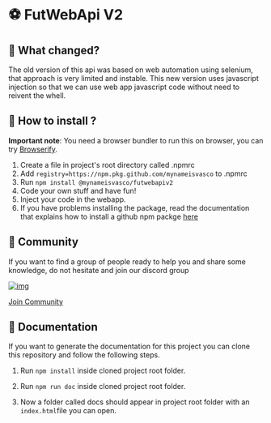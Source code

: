# ⚽️ FutWebApi V2



## 🎉 What changed?

The old version of this api was based on web automation using selenium, that approach is very limited and instable. This new version uses javascript injection so that we can use web app javascript code without need to reivent the whell. 



## 🔧 How to install ?

**Important note**: You need a browser bundler to run this on browser, you can try <a href="http://browserify.org/">Browserify</a>.

1. Create a file in project's root directory called .npmrc
2. Add `registry=https://npm.pkg.github.com/mynameisvasco` to .npmrc
3. Run `npm install @mynameisvasco/futwebapiv2`
4. Code your own stuff and have fun!
5. Inject your code in the webapp.
6. If you have problems installing the package, read the documentation that explains how to install a github npm packge [here](https://docs.github.com/en/free-pro-team@latest/packages/using-github-packages-with-your-projects-ecosystem/configuring-npm-for-use-with-github-packages#authenticating-with-a-personal-access-token)



## 💬 Community

If you want to find a group of people ready to help you and share some knowledge, do not hesitate and join our discord group

[![img](https://camo.githubusercontent.com/b0ed4c4f127b8d77f49e34cea50c73f4414a7be9f595a27691271b6989cad6d5/68747470733a2f2f696d672e736869656c64732e696f2f646973636f72642f3735393339323933323436353334343531323f636f6c6f723d677265656e266c6162656c3d446973636f7264266c6f676f3d646973636f7264266c6f676f436f6c6f723d7768697465)](https://camo.githubusercontent.com/b0ed4c4f127b8d77f49e34cea50c73f4414a7be9f595a27691271b6989cad6d5/68747470733a2f2f696d672e736869656c64732e696f2f646973636f72642f3735393339323933323436353334343531323f636f6c6f723d677265656e266c6162656c3d446973636f7264266c6f676f3d646973636f7264266c6f676f436f6c6f723d7768697465)

[Join Community](https://discord.gg/eaDCnPQ)



## 📘 Documentation

If you want to generate the documentation for this project you can clone this repository and follow the following steps.

1. Run `npm install` inside cloned project root folder.
2. Run `npm run doc` inside cloned project root folder.

3. Now a folder called docs should appear in project root folder with an `index.html`file you can open.

